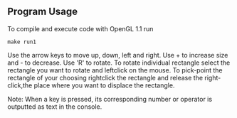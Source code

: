 ## Program Usage
To compile and execute code with OpenGL 1.1 run
```
make run1
```

Use the arrow keys to move up, down, left and right.
Use + to increase size and - to decrease.
Use 'R' to rotate.
To rotate individual rectangle select the rectangle you want to rotate and leftclick on the mouse.
To pick-point the rectangle of your choosing rightclick the rectangle and release the right-click,the place where you want to displace the rectangle. 

Note:
When a key is pressed, its corresponding number or operator is outputted as text in the console.
